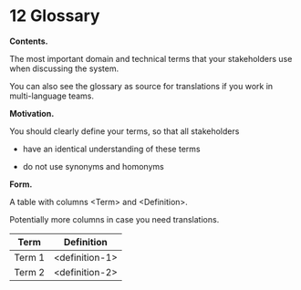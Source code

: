 12 Glossary 
========

**Contents.**

The most important domain and technical terms that your stakeholders use
when discussing the system.

You can also see the glossary as source for translations if you work in
multi-language teams.

**Motivation.**

You should clearly define your terms, so that all stakeholders

-   have an identical understanding of these terms

-   do not use synonyms and homonyms

**Form.**

A table with columns &lt;Term&gt; and &lt;Definition&gt;.

Potentially more columns in case you need translations.

| Term                              | Definition                        |
| --------------------------------- | --------------------------------- |
| Term 1                            | &lt;definition-1&gt;              |
| Term 2                            | &lt;definition-2&gt;              |
